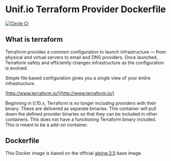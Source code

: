 # Unif.io Terraform Provider Dockerfile
[![Circle CI](https://circleci.com/gh/WhistleLabs/dockerfile-terraform-provider.svg?style=svg)](https://circleci.com/gh/WhistleLabs/dockerfile-terraform-provider)

## What is terraform

Terraform provides a common configuration to launch infrastructure — from physical and virtual servers to email and DNS providers. Once launched, Terraform safely and efficiently changes infrastructure as the configuration is evolved.

Simple file based configuration gives you a single view of your entire infrastructure.


[http://www.terraform.io/](http://www.terraform.io/)

Beginning in 0.10.x, Terraform is no longer including providers with their binary.  These are delivered as separate binaries.  This container will pull down the defined provider binaries so that they can be included in other containers.  This does not have a functioning Terraform binary included.  This is meant to be a add-on container.

## Dockerfile

This Docker image is based on the official [alpine:3.5](https://hub.docker.com/_/alpine/) base image.

